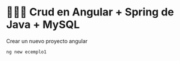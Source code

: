 # :chocolate_bar::chocolate_bar::chocolate_bar: Crud en Angular + Spring de Java + MySQL
Crear un nuevo proyecto angular
```
ng new ecemplo1
```
